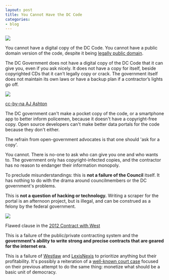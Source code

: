 ```yaml
---
layout: post
title: You Cannot Have the DC Code
categories:
- blog
---
```


![](http://farm9.staticflickr.com/8108/8489366246_68dce8f0c8_o.png)

You cannot have a digital copy of the DC Code. You cannot have a public domain
version of the code, despite it being [legally public domain](http://macwright.org/2013/02/14/the-law-is-public-domain.html).

The DC Government does not have a digital copy of the DC Code that
it can give you, even if you ask nicely. It does not have a copy for
itself, beside copyrighted CDs that it can't legally copy or crack.
The government itself does not maintain its own laws or have a backup plan if a
contractor’s lights go off.

<div class='shutter-300'>
<img src='http://farm3.staticflickr.com/2534/4197805073_182b4f990a_b.jpg' />
</div>

<span class='image-credit'><a href='http://www.flickr.com/photos/ajashton/4197805073/in/photostream'>cc-by-na AJ Ashton</a></span>

The DC government can't make a pocket copy of the code, or a smartphone app
to better inform policemen, because it doesn't have a copyright-free copy.
Open source developers can't make better data portals for the code because
they don't either.

The refrain from open-government advocates is that one should 'ask for a copy'.

You cannot. There is no-one to ask who can give you one and who wants to. The government
only has copyright-infected copies, and the contractor has no reason to
endanger their information monopoly.

To preclude misunderstandings: this is **not a failure of the Council** itself.
It has nothing to do with the drama around councilmembers or the DC government's problems.

This is **not a question of hacking or technology.** Writing a scraper for
the portal is an afternoon project, but is illegal, and can be construed
as a felony by the federal government.

<img src='http://farm9.staticflickr.com/8510/8489382392_65b9b677fb_b.jpg' class='white-on-white' />

<span class='image-credit'>Flawed clause in the <a href='http://archive.org/details/DcContractWithWestFor2012'>2012 Contract with West</a></span>

This is a failure of the public/private contracting system and the
**government's ability to write strong and precise contracts that
are geared for the internet era**.

This is a failure of [Westlaw](http://www.westlaw.com/) and
[LexisNexis](http://www.lexisnexis.com/) to prioritize anything but their
profitability. It's possibly a reiteration of a
[well-known court case](http://en.wikisource.org/wiki/West_Publishing_Co._v._Mead_Data_Central,_Inc.)
focused on their previous attempt to do the same thing:
monetize what should be a basic unit of democracy.
